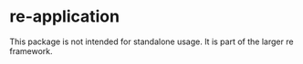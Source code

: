 # re-application

This package is not intended for standalone usage.  It is part of the larger re framework.
